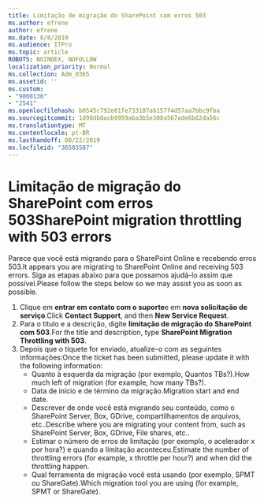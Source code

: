 ```yaml
---
title: Limitação de migração do SharePoint com erros 503
ms.author: efrene
author: efrene
ms.date: 8/8/2019
ms.audience: ITPro
ms.topic: article
ROBOTS: NOINDEX, NOFOLLOW
localization_priority: Normal
ms.collection: Adm_O365
ms.assetid: ''
ms.custom:
- "9000136"
- "2541"
ms.openlocfilehash: b0545c792e81fe733107a6157f4d57aa7bbc9fba
ms.sourcegitcommit: 1d98db8acb9959aba3b5e308a567ade6b62da56c
ms.translationtype: MT
ms.contentlocale: pt-BR
ms.lasthandoff: 08/22/2019
ms.locfileid: "36503587"
---
```

# <a name="sharepoint-migration-throttling-with-503-errors"></a><span data-ttu-id="05134-102">Limitação de migração do SharePoint com erros 503</span><span class="sxs-lookup"><span data-stu-id="05134-102">SharePoint migration throttling with 503 errors</span></span>

<span data-ttu-id="05134-103">Parece que você está migrando para o SharePoint Online e recebendo erros 503.</span><span class="sxs-lookup"><span data-stu-id="05134-103">It appears you are migrating to SharePoint Online and receiving 503 errors.</span></span> <span data-ttu-id="05134-104">Siga as etapas abaixo para que possamos ajudá-lo assim que possível.</span><span class="sxs-lookup"><span data-stu-id="05134-104">Please follow the steps below so we may assist you as soon as possible.</span></span> 

1. <span data-ttu-id="05134-105">Clique em **entrar em contato com o suporte**e em **nova solicitação de serviço**.</span><span class="sxs-lookup"><span data-stu-id="05134-105">Click **Contact Support**, and then **New Service Request**.</span></span>
2. <span data-ttu-id="05134-106">Para o título e a descrição, digite **limitação de migração do SharePoint com 503**.</span><span class="sxs-lookup"><span data-stu-id="05134-106">For the title and description, type **SharePoint Migration Throttling with 503**.</span></span>
3. <span data-ttu-id="05134-107">Depois que o tíquete for enviado, atualize-o com as seguintes informações:</span><span class="sxs-lookup"><span data-stu-id="05134-107">Once the ticket has been submitted, please update it with the following information:</span></span>
    - <span data-ttu-id="05134-108">Quanto à esquerda da migração (por exemplo, Quantos TBs?).</span><span class="sxs-lookup"><span data-stu-id="05134-108">How much left of migration (for example, how many TBs?).</span></span>
    - <span data-ttu-id="05134-109">Data de início e de término da migração.</span><span class="sxs-lookup"><span data-stu-id="05134-109">Migration start and end date.</span></span>
    - <span data-ttu-id="05134-110">Descrever de onde você está migrando seu conteúdo, como o SharePoint Server, Box, GDrive, compartilhamentos de arquivos, etc..</span><span class="sxs-lookup"><span data-stu-id="05134-110">Describe where you are migrating your content from, such as SharePoint Server, Box, GDrive, File shares, etc..</span></span>
    - <span data-ttu-id="05134-111">Estimar o número de erros de limitação (por exemplo, o acelerador x por hora?) e quando a limitação aconteceu.</span><span class="sxs-lookup"><span data-stu-id="05134-111">Estimate the number of throttling errors (for example, x throttle per hour?) and when did the throttling happen.</span></span>
    - <span data-ttu-id="05134-112">Qual ferramenta de migração você está usando (por exemplo, SPMT ou ShareGate).</span><span class="sxs-lookup"><span data-stu-id="05134-112">Which migration tool you are using (for example, SPMT or ShareGate).</span></span>



